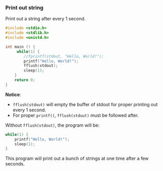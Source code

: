 ### Print out string

Print out a string after every 1 second. 

```c
#include <stdio.h>
#include <stdlib.h>
#include <unistd.h>

int main () {
     while(1) {
		//fprintf(stdout, "Hello, World!");
		printf("Hello, World!");
		fflush(stdout);
		sleep(1);
	}
    return 0;
}

```

**Notice**: 

* ``fflush(stdout)`` will empty the buffer of stdout for proper printing out every 1 second.
* For proper ``printf()``, ``fflush(stdout)`` must be followed after.

Without ``fflush(stdout)``, the program will be:

```c
while(1) {
	printf("Hello, World!");
	sleep(1);
}
```

This program will print out a bunch of strings at one time after a few seconds.
